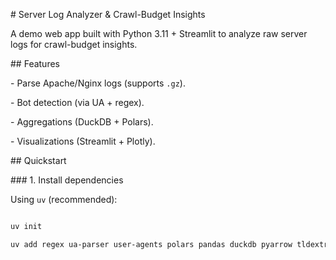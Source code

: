 \# Server Log Analyzer \& Crawl-Budget Insights



A demo web app built with Python 3.11 + Streamlit to analyze raw server logs for crawl-budget insights.



\## Features

\- Parse Apache/Nginx logs (supports `.gz`).

\- Bot detection (via UA + regex).

\- Aggregations (DuckDB + Polars).

\- Visualizations (Streamlit + Plotly).




\## Quickstart



\### 1. Install dependencies

Using `uv` (recommended):



```powershell

uv init

uv add regex ua-parser user-agents polars pandas duckdb pyarrow tldextract plotly streamlit typer lxml psycopg2-binary


